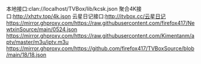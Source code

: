 本地接口:clan://localhost/TVBox/lib/kcsk.json
聚合4K接口:http://xhztv.top/4k.json
云星日记接口:http://itvbox.cc/云星日记
https://mirror.ghproxy.com/https://raw.githubusercontent.com/firefox417/NewtxinSource/main/0524.json
https://mirror.ghproxy.com/https://raw.githubusercontent.com/Kimentanm/aptv/master/m3u/iptv.m3u
https://mirror.ghproxy.com/https://github.com/firefox417/TVBoxSource/blob/main/18/18.json
